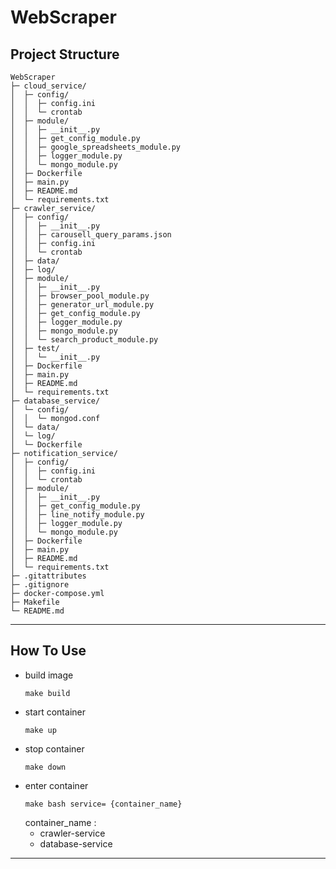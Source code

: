 # WebScraper
## Project Structure
```
WebScraper
├─ cloud_service/
│  ├─ config/
│  │  ├─ config.ini
│  │  └─ crontab
│  ├─ module/
│  │  ├─ __init__.py
│  │  ├─ get_config_module.py
│  │  ├─ google_spreadsheets_module.py
│  │  ├─ logger_module.py
│  │  └─ mongo_module.py
│  ├─ Dockerfile
│  ├─ main.py
│  ├─ README.md
│  └─ requirements.txt
├─ crawler_service/
│  ├─ config/
│  │  ├─ __init__.py
│  │  ├─ carousell_query_params.json
│  │  ├─ config.ini
│  │  └─ crontab
│  ├─ data/
│  ├─ log/
│  ├─ module/
│  │  ├─ __init__.py
│  │  ├─ browser_pool_module.py
│  │  ├─ generator_url_module.py
│  │  ├─ get_config_module.py
│  │  ├─ logger_module.py
│  │  ├─ mongo_module.py
│  │  └─ search_product_module.py
│  ├─ test/
│  │  └─ __init__.py
│  ├─ Dockerfile
│  ├─ main.py
│  ├─ README.md
│  └─ requirements.txt
├─ database_service/
│  └─ config/
│  │  └─ mongod.conf
│  └─ data/
│  └─ log/
│  └─ Dockerfile
├─ notification_service/
│  ├─ config/
│  │  ├─ config.ini
│  │  └─ crontab
│  ├─ module/
│  │  ├─ __init__.py
│  │  ├─ get_config_module.py
│  │  ├─ line_notify_module.py
│  │  ├─ logger_module.py
│  │  └─ mongo_module.py
│  ├─ Dockerfile
│  ├─ main.py
│  ├─ README.md
│  └─ requirements.txt
├─ .gitattributes
├─ .gitignore
├─ docker-compose.yml
├─ Makefile
└─ README.md
```
---
## How To Use
- build image
    ```
    make build
    ```
- start container
    ```
    make up
    ```
- stop container
    ```
    make down
    ```
- enter container
    ```
    make bash service= {container_name}
    ```
  container_name :
  - crawler-service
  - database-service
---